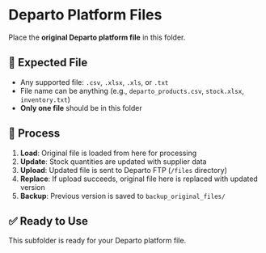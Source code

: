 # Departo Platform Files

Place the **original Departo platform file** in this folder.

## 📄 Expected File

- Any supported file: `.csv`, `.xlsx`, `.xls`, or `.txt`
- File name can be anything (e.g., `departo_products.csv`, `stock.xlsx`, `inventory.txt`)
- **Only one file** should be in this folder

## 🔄 Process

1. **Load**: Original file is loaded from here for processing
2. **Update**: Stock quantities are updated with supplier data
3. **Upload**: Updated file is sent to Departo FTP (`/files` directory)
4. **Replace**: If upload succeeds, original file here is replaced with updated version
5. **Backup**: Previous version is saved to `backup_original_files/`

## ✅ Ready to Use

This subfolder is ready for your Departo platform file.
